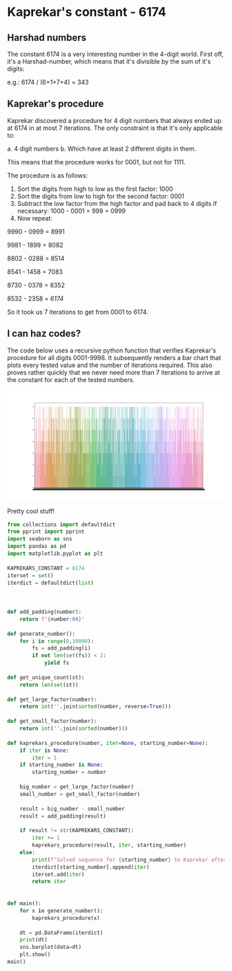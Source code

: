 # Kaprekar's constant - 6174

## Harshad numbers

The constant 6174 is a very interesting number in the 4-digit world.
First off, it's a Harshad-number, which means that it's divisible by the sum of it's digits:

e.g.: 6174 / (6+1+7+4) = 343

## Kaprekar's procedure

Kaprekar discovered a procedure for 4 digit numbers that always ended up at 6174 in at most 7 iterations.
The only constraint is that it's only applicable to:

a. 4 digit numbers
b. Which have at least 2 different digits in them.

This means that the procedure works for 0001, but not for 1111.

The procedure is as follows:

1. Sort the digits from high to low as the first factor: 1000
2. Sort the digits from low to high for the second factor: 0001
3. Subtract the low factor from the high factor and pad back to 4 digits if necessary: 1000 - 0001 = 999 = 0999
4. Now repeat:
   
9990 - 0999 = 8991

9981 - 1899 = 8082

8802 - 0288 = 8514

8541 - 1458 = 7083

8730 - 0378 = 8352

8532 - 2358 = *6174*


So it took us 7 iterations to get from 0001 to 6174.

## I can haz codes?

The code below uses a recursive python function that verifies Kaprekar's procedure for all digits 0001-9998.
It subsequently renders a bar chart that plots every tested value and the number of iterations required.
This also proves rather quickly that we never need more than 7 iterations to arrive at the constant for each of the tested numbers.

![graph](graph.png)

Pretty cool stuff!

```python
from collections import defaultdict
from pprint import pprint
import seaborn as sns
import pandas as pd
import matplotlib.pyplot as plt

KAPREKARS_CONSTANT = 6174
iterset = set()
iterdict = defaultdict(list)



def add_padding(number):
    return f"{number:04}"

def generate_number():
    for i in range(0,10000):
        fs = add_padding(i)
        if not len(set(fs)) < 2:
            yield fs

def get_unique_count(st):
    return len(set(st))

def get_large_factor(number):
    return int(''.join(sorted(number, reverse=True)))

def get_small_factor(number):
    return int(''.join(sorted(number)))

def kaprekars_procedure(number, iter=None, starting_number=None):
    if iter is None:
        iter = 1
    if starting_number is None:
        starting_number = number

    big_number = get_large_factor(number)
    small_number = get_small_factor(number)

    result = big_number - small_number
    result = add_padding(result)

    if result != str(KAPREKARS_CONSTANT):
        iter += 1
        kaprekars_procedure(result, iter, starting_number)
    else:
        print(f"Solved sequence for {starting_number} to Kaprekar after {iter} iterations.")
        iterdict[starting_number].append(iter)
        iterset.add(iter)
        return iter


def main():
    for x in generate_number():
        kaprekars_procedure(x)

    dt = pd.DataFrame(iterdict)
    print(dt)
    sns.barplot(data=dt)
    plt.show()
main()
```

